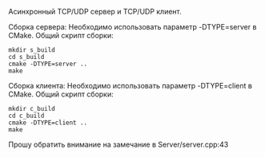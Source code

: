 Асинхронный TCP/UDP сервер и TCP/UDP клиент.

Сборка сервера:
Необходимо использовать параметр -DTYPE=server в CMake.
Общий скрипт сборки:

    mkdir s_build
    cd s_build
    cmake -DTYPE=server ..
    make

Сборка клиента:
Необходимо использовать параметр -DTYPE=client в CMake.
Общий скрипт сборки:

    mkdir c_build
    cd c_build
    cmake -DTYPE=client ..
    make

Прошу обратить внимание на замечание в Server/server.cpp:43
